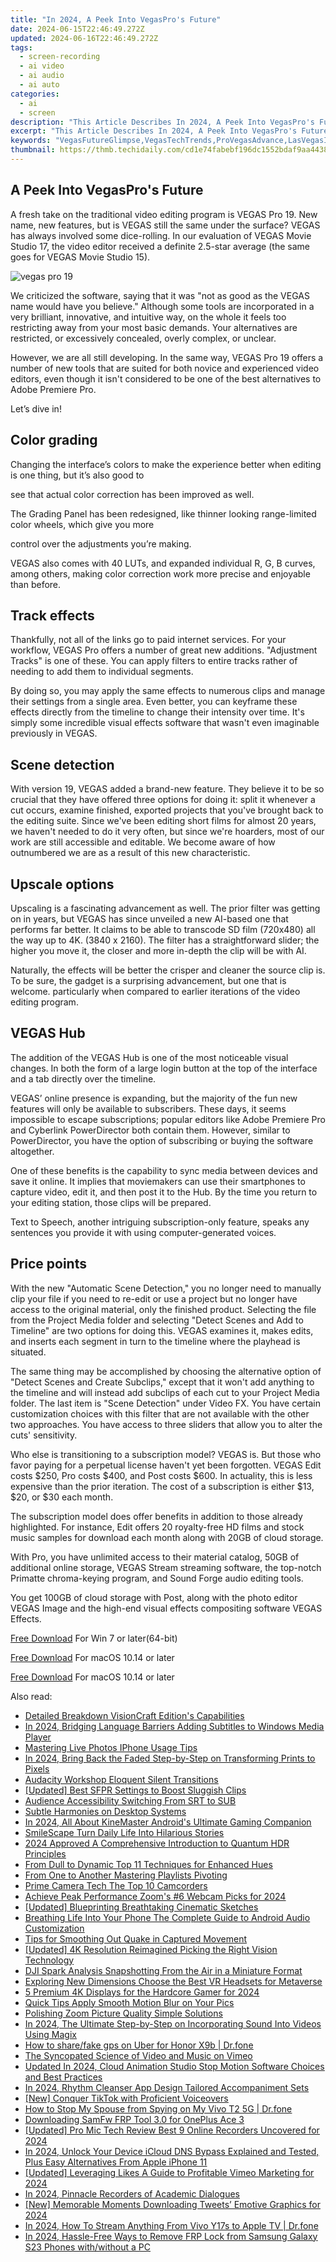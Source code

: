 ```yaml
---
title: "In 2024, A Peek Into VegasPro's Future"
date: 2024-06-15T22:46:49.272Z
updated: 2024-06-16T22:46:49.272Z
tags: 
  - screen-recording
  - ai video
  - ai audio
  - ai auto
categories: 
  - ai
  - screen
description: "This Article Describes In 2024, A Peek Into VegasPro's Future"
excerpt: "This Article Describes In 2024, A Peek Into VegasPro's Future"
keywords: "VegasFutureGlimpse,VegasTechTrends,ProVegasAdvance,LasVegasInnovation,VegasProOutlook,GambitVegasFuturistic,NevadaPioneerNextGen"
thumbnail: https://thmb.techidaily.com/cd1e74fabebf196dc1552bdaf9aa44383a4d9bcb29a05c80c61aca058d57e616.jpg
---
```


## A Peek Into VegasPro's Future

A fresh take on the traditional video editing program is VEGAS Pro 19\. New name, new features, but is VEGAS still the same under the surface? VEGAS has always involved some dice-rolling. In our evaluation of VEGAS Movie Studio 17, the video editor received a definite 2.5-star average (the same goes for VEGAS Movie Studio 15).

![vegas pro 19](https://images.wondershare.com/filmora/article-images/2022/07/vegas-pro-19.jpg)

We criticized the software, saying that it was "not as good as the VEGAS name would have you believe." Although some tools are incorporated in a very brilliant, innovative, and intuitive way, on the whole it feels too restricting away from your most basic demands. Your alternatives are restricted, or excessively concealed, overly complex, or unclear.

However, we are all still developing. In the same way, VEGAS Pro 19 offers a number of new tools that are suited for both novice and experienced video editors, even though it isn't considered to be one of the best alternatives to Adobe Premiere Pro.

Let’s dive in!

## Color grading

Changing the interface’s colors to make the experience better when editing is one thing, but it’s also good to

see that actual color correction has been improved as well.

The Grading Panel has been redesigned, like thinner looking range-limited color wheels, which give you more

control over the adjustments you’re making.

VEGAS also comes with 40 LUTs, and expanded individual R, G, B curves, among others, making color correction work more precise and enjoyable than before.

## Track effects

Thankfully, not all of the links go to paid internet services. For your workflow, VEGAS Pro offers a number of great new additions. "Adjustment Tracks" is one of these. You can apply filters to entire tracks rather of needing to add them to individual segments.

By doing so, you may apply the same effects to numerous clips and manage their settings from a single area. Even better, you can keyframe these effects directly from the timeline to change their intensity over time. It's simply some incredible visual effects software that wasn't even imaginable previously in VEGAS.

## Scene detection

With version 19, VEGAS added a brand-new feature. They believe it to be so crucial that they have offered three options for doing it: split it whenever a cut occurs, examine finished, exported projects that you've brought back to the editing suite. Since we've been editing short films for almost 20 years, we haven't needed to do it very often, but since we're hoarders, most of our work are still accessible and editable. We become aware of how outnumbered we are as a result of this new characteristic.

## Upscale options

Upscaling is a fascinating advancement as well. The prior filter was getting on in years, but VEGAS has since unveiled a new AI-based one that performs far better. It claims to be able to transcode SD film (720x480) all the way up to 4K. (3840 x 2160). The filter has a straightforward slider; the higher you move it, the closer and more in-depth the clip will be with AI.

Naturally, the effects will be better the crisper and cleaner the source clip is. To be sure, the gadget is a surprising advancement, but one that is welcome. particularly when compared to earlier iterations of the video editing program.

## VEGAS Hub

The addition of the VEGAS Hub is one of the most noticeable visual changes. In both the form of a large login button at the top of the interface and a tab directly over the timeline.

VEGAS’ online presence is expanding, but the majority of the fun new features will only be available to subscribers. These days, it seems impossible to escape subscriptions; popular editors like Adobe Premiere Pro and Cyberlink PowerDirector both contain them. However, similar to PowerDirector, you have the option of subscribing or buying the software altogether.

One of these benefits is the capability to sync media between devices and save it online. It implies that moviemakers can use their smartphones to capture video, edit it, and then post it to the Hub. By the time you return to your editing station, those clips will be prepared.

Text to Speech, another intriguing subscription-only feature, speaks any sentences you provide it with using computer-generated voices.

## Price points

With the new "Automatic Scene Detection," you no longer need to manually clip your file if you need to re-edit or use a project but no longer have access to the original material, only the finished product. Selecting the file from the Project Media folder and selecting "Detect Scenes and Add to Timeline" are two options for doing this. VEGAS examines it, makes edits, and inserts each segment in turn to the timeline where the playhead is situated.

The same thing may be accomplished by choosing the alternative option of "Detect Scenes and Create Subclips," except that it won't add anything to the timeline and will instead add subclips of each cut to your Project Media folder. The last item is "Scene Detection" under Video FX. You have certain customization choices with this filter that are not available with the other two approaches. You have access to three sliders that allow you to alter the cuts' sensitivity.

Who else is transitioning to a subscription model? VEGAS is. But those who favor paying for a perpetual license haven't yet been forgotten. VEGAS Edit costs $250, Pro costs $400, and Post costs $600\. In actuality, this is less expensive than the prior iteration. The cost of a subscription is either $13, $20, or $30 each month.

The subscription model does offer benefits in addition to those already highlighted. For instance, Edit offers 20 royalty-free HD films and stock music samples for download each month along with 20GB of cloud storage.

With Pro, you have unlimited access to their material catalog, 50GB of additional online storage, VEGAS Stream streaming software, the top-notch Primatte chroma-keying program, and Sound Forge audio editing tools.

You get 100GB of cloud storage with Post, along with the photo editor VEGAS Image and the high-end visual effects compositing software VEGAS Effects.

[Free Download](https://tools.techidaily.com/wondershare/filmora/download/) For Win 7 or later(64-bit)

[Free Download](https://tools.techidaily.com/wondershare/filmora/download/) For macOS 10.14 or later

[Free Download](https://tools.techidaily.com/wondershare/filmora/download/) For macOS 10.14 or later

<ins class="adsbygoogle"
     style="display:block"
     data-ad-format="autorelaxed"
     data-ad-client="ca-pub-7571918770474297"
     data-ad-slot="1223367746"></ins>

<ins class="adsbygoogle"
     style="display:block"
     data-ad-format="autorelaxed"
     data-ad-client="ca-pub-7571918770474297"
     data-ad-slot="1223367746"></ins>



<ins class="adsbygoogle"
     style="display:block"
     data-ad-client="ca-pub-7571918770474297"
     data-ad-slot="8358498916"
     data-ad-format="auto"
     data-full-width-responsive="true"></ins>


<span class="atpl-alsoreadstyle">Also read:</span>
<div><ul>
<li><a href="https://extra-lessons.techidaily.com/detailed-breakdown-visioncraft-editions-capabilities/"><u>Detailed Breakdown  VisionCraft Edition's Capabilities</u></a></li>
<li><a href="https://extra-lessons.techidaily.com/in-2024-bridging-language-barriers-adding-subtitles-to-windows-media-player/"><u>In 2024, Bridging Language Barriers  Adding Subtitles to Windows Media Player</u></a></li>
<li><a href="https://extra-lessons.techidaily.com/mastering-live-photos-iphone-usage-tips/"><u>Mastering Live Photos  IPhone Usage Tips</u></a></li>
<li><a href="https://extra-lessons.techidaily.com/in-2024-bring-back-the-faded-step-by-step-on-transforming-prints-to-pixels/"><u>In 2024, Bring Back the Faded  Step-by-Step on Transforming Prints to Pixels</u></a></li>
<li><a href="https://extra-lessons.techidaily.com/audacity-workshop-eloquent-silent-transitions/"><u>Audacity Workshop  Eloquent Silent Transitions</u></a></li>
<li><a href="https://extra-lessons.techidaily.com/updated-best-sfpr-settings-to-boost-sluggish-clips/"><u>[Updated] Best SFPR Settings to Boost Sluggish Clips</u></a></li>
<li><a href="https://extra-lessons.techidaily.com/audience-accessibility-switching-from-srt-to-sub/"><u>Audience Accessibility  Switching From SRT to SUB</u></a></li>
<li><a href="https://extra-lessons.techidaily.com/subtle-harmonies-on-desktop-systems/"><u>Subtle Harmonies on Desktop Systems</u></a></li>
<li><a href="https://extra-lessons.techidaily.com/in-2024-all-about-kinemaster-androids-ultimate-gaming-companion/"><u>In 2024, All About KineMaster  Android's Ultimate Gaming Companion</u></a></li>
<li><a href="https://extra-lessons.techidaily.com/smilescape-turn-daily-life-into-hilarious-stories/"><u>SmileScape  Turn Daily Life Into Hilarious Stories</u></a></li>
<li><a href="https://extra-lessons.techidaily.com/2024-approved-a-comprehensive-introduction-to-quantum-hdr-principles/"><u>2024 Approved  A Comprehensive Introduction to Quantum HDR Principles</u></a></li>
<li><a href="https://extra-lessons.techidaily.com/from-dull-to-dynamic-top-11-techniques-for-enhanced-hues/"><u>From Dull to Dynamic  Top 11 Techniques for Enhanced Hues</u></a></li>
<li><a href="https://extra-lessons.techidaily.com/from-one-to-another-mastering-playlists-pivoting/"><u>From One to Another  Mastering Playlists Pivoting</u></a></li>
<li><a href="https://extra-lessons.techidaily.com/prime-camera-tech-the-top-10-camcorders/"><u>Prime Camera Tech  The Top 10 Camcorders</u></a></li>
<li><a href="https://extra-lessons.techidaily.com/achieve-peak-performance-zooms-6-webcam-picks-for-2024/"><u>Achieve Peak Performance  Zoom's #6 Webcam Picks for 2024</u></a></li>
<li><a href="https://extra-lessons.techidaily.com/updated-blueprinting-breathtaking-cinematic-sketches/"><u>[Updated] Blueprinting Breathtaking Cinematic Sketches</u></a></li>
<li><a href="https://extra-lessons.techidaily.com/breathing-life-into-your-phone-the-complete-guide-to-android-audio-customization/"><u>Breathing Life Into Your Phone  The Complete Guide to Android Audio Customization</u></a></li>
<li><a href="https://extra-lessons.techidaily.com/tips-for-smoothing-out-quake-in-captured-movement/"><u>Tips for Smoothing Out Quake in Captured Movement</u></a></li>
<li><a href="https://extra-lessons.techidaily.com/updated-4k-resolution-reimagined-picking-the-right-vision-technology/"><u>[Updated] 4K Resolution Reimagined  Picking the Right Vision Technology</u></a></li>
<li><a href="https://extra-lessons.techidaily.com/dji-spark-analysis-snapshotting-from-the-air-in-a-miniature-format/"><u>DJI Spark Analysis  Snapshotting From the Air in a Miniature Format</u></a></li>
<li><a href="https://extra-lessons.techidaily.com/exploring-new-dimensions-choose-the-best-vr-headsets-for-metaverse/"><u>Exploring New Dimensions  Choose the Best VR Headsets for Metaverse</u></a></li>
<li><a href="https://extra-lessons.techidaily.com/5-premium-4k-displays-for-the-hardcore-gamer-for-2024/"><u>5 Premium 4K Displays for the Hardcore Gamer for 2024</u></a></li>
<li><a href="https://extra-lessons.techidaily.com/quick-tips-apply-smooth-motion-blur-on-your-pics/"><u>Quick Tips  Apply Smooth Motion Blur on Your Pics</u></a></li>
<li><a href="https://extra-lessons.techidaily.com/polishing-zoom-picture-quality-simple-solutions/"><u>Polishing Zoom Picture Quality  Simple Solutions</u></a></li>
<li><a href="https://sound-optimizing.techidaily.com/in-2024-the-ultimate-step-by-step-on-incorporating-sound-into-videos-using-magix/"><u>In 2024, The Ultimate Step-by-Step on Incorporating Sound Into Videos Using Magix</u></a></li>
<li><a href="https://fake-location.techidaily.com/how-to-sharefake-gps-on-uber-for-honor-x9b-drfone-by-drfone-virtual-android/"><u>How to share/fake gps on Uber for Honor X9b | Dr.fone</u></a></li>
<li><a href="https://vimeo-videos.techidaily.com/the-syncopated-science-of-video-and-music-on-vimeo/"><u>The Syncopated Science of Video and Music on Vimeo</u></a></li>
<li><a href="https://smart-video-editing.techidaily.com/updated-in-2024-cloud-animation-studio-stop-motion-software-choices-and-best-practices/"><u>Updated In 2024, Cloud Animation Studio Stop Motion Software Choices and Best Practices</u></a></li>
<li><a href="https://sound-tweaking.techidaily.com/in-2024-rhythm-cleanser-app-design-tailored-accompaniment-sets/"><u>In 2024, Rhythm Cleanser App Design Tailored Accompaniment Sets</u></a></li>
<li><a href="https://tiktok-videos.techidaily.com/new-conquer-tiktok-with-proficient-voiceovers/"><u>[New] Conquer TikTok with Proficient Voiceovers</u></a></li>
<li><a href="https://change-location.techidaily.com/how-to-stop-my-spouse-from-spying-on-my-vivo-t2-5g-drfone-by-drfone-virtual-android/"><u>How to Stop My Spouse from Spying on My Vivo T2 5G | Dr.fone</u></a></li>
<li><a href="https://easy-unlock-android.techidaily.com/downloading-samfw-frp-tool-30-for-oneplus-ace-3-by-drfone-android/"><u>Downloading SamFw FRP Tool 3.0 for OnePlus Ace 3</u></a></li>
<li><a href="https://remote-screen-capture.techidaily.com/updated-pro-mic-tech-review-best-9-online-recorders-uncovered-for-2024/"><u>[Updated] Pro Mic Tech Review  Best 9 Online Recorders Uncovered for 2024</u></a></li>
<li><a href="https://activate-lock.techidaily.com/in-2024-unlock-your-device-icloud-dns-bypass-explained-and-tested-plus-easy-alternatives-from-apple-iphone-11-by-drfone-ios/"><u>In 2024, Unlock Your Device iCloud DNS Bypass Explained and Tested, Plus Easy Alternatives From Apple iPhone 11</u></a></li>
<li><a href="https://vimeo-videos.techidaily.com/updated-leveraging-likes-a-guide-to-profitable-vimeo-marketing-for-2024/"><u>[Updated] Leveraging Likes  A Guide to Profitable Vimeo Marketing for 2024</u></a></li>
<li><a href="https://screen-sharing-recording.techidaily.com/in-2024-pinnacle-recorders-of-academic-dialogues/"><u>In 2024, Pinnacle Recorders of Academic Dialogues</u></a></li>
<li><a href="https://twitter-videos.techidaily.com/new-memorable-moments-downloading-tweets-emotive-graphics-for-2024/"><u>[New] Memorable Moments  Downloading Tweets’ Emotive Graphics for 2024</u></a></li>
<li><a href="https://screen-mirror.techidaily.com/in-2024-how-to-stream-anything-from-vivo-y17s-to-apple-tv-drfone-by-drfone-android/"><u>In 2024, How To Stream Anything From Vivo Y17s to Apple TV | Dr.fone</u></a></li>
<li><a href="https://android-frp.techidaily.com/in-2024-hassle-free-ways-to-remove-frp-lock-from-samsung-galaxy-s23-phones-withwithout-a-pc-by-drfone-android/"><u>In 2024, Hassle-Free Ways to Remove FRP Lock from Samsung Galaxy S23 Phones with/without a PC</u></a></li>
</ul></div>

